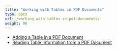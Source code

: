 ```yaml
---
title: "Working with Tables in PDF Documents"
type: docs
url: /working-with-tables-in-pdf-documents/
weight: 90
---
```


- [Adding a Table in a PDF Document](/adding-a-table-in-a-pdf-document-html/)
- [Reading Table Information from a PDF Document](/reading-table-information-from-a-pdf-document-html/)
